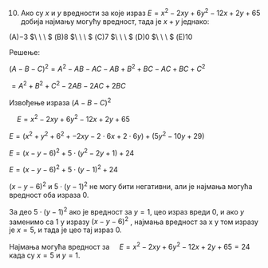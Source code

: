 10. Ако су $x$ и $y$ вредности за које израз $E = x^2 - 2xy + 6y^2 - 12x + 2y + 65$ добија најмању могућу вредност, тада је $x + y$ једнако:

(А)$-3$ $\ \ \ $ (B)$8$ $\ \ \ $ (C)$7$ $\ \ \ $ (D)$0$ $\ \ \ $ (E)$10$


Решење:

$(A - B - C)^2 = A^2 -AB - AC -AB + B^2 +BC - AC + BC + C^2$

$= A^2 + B^2 + C^2 - 2AB - 2AC + 2BC$

Извођење израза $(A - B - C)^2$



$\ \ \ \ E = x^2 - 2xy + 6y^2 - 12x + 2y + 65$

$E = (x^2 + y^2 + 6^2 + -2xy - 2\cdot 6x + 2\cdot 6y) + (5y^2 - 10y + 29)$


$E = (x - y - 6)^2 + 5\cdot(y^2 - 2y + 1) + 24$

$E = (x - y - 6)^2 + 5\cdot(y-1)^2 + 24$

$(x - y - 6)^2$  и  $5\cdot(y-1)^2$ не могу бити негативни, али је најмања могућа вредност оба израза 0.

За део $5\cdot(y-1)^2$ ако је вредност за $y = 1$, цео израз вреди $0$, и ако $y$ заменимо са 1 у изразу $(x - y - 6)^2$ , најмања вредност за x у том изразу је $x=5$, и тада је цео тај израз 0.

Најмања могућа вредност за $\ \ \ \ E = x^2 - 2xy + 6y^2 - 12x + 2y + 65 = 24$ када су $x = 5$ и $y = 1$.

